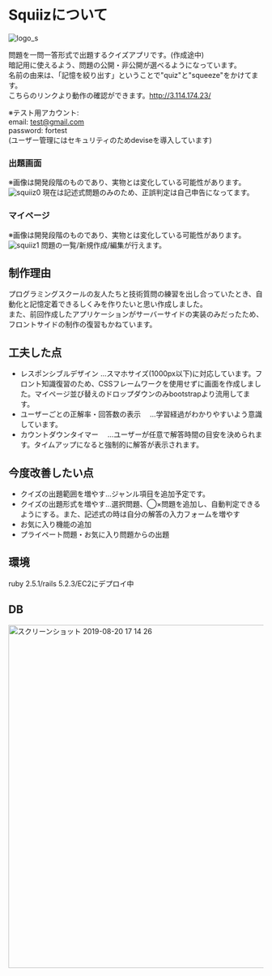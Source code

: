 # Squiizについて
![logo_s](https://user-images.githubusercontent.com/51403845/63330151-48666600-c36e-11e9-9803-75c552af0b64.png)

問題を一問一答形式で出題するクイズアプリです。(作成途中)  
暗記用に使えるよう、問題の公開・非公開が選べるようになっています。  
名前の由来は、「記憶を絞り出す」ということで"quiz"と"squeeze"をかけてます。  
こちらのリンクより動作の確認ができます。http://3.114.174.23/  
  
※テスト用アカウント:  
 email: test@gmail.com  
 password: fortest  
 (ユーザー管理にはセキュリティのためdeviseを導入しています)

### 出題画面
※画像は開発段階のものであり、実物とは変化している可能性があります。  
![squiiz0](https://user-images.githubusercontent.com/51403845/63330184-587e4580-c36e-11e9-99b4-7c2097a2c719.gif)
現在は記述式問題のみのため、正誤判定は自己申告になってます。

### マイページ
※画像は開発段階のものであり、実物とは変化している可能性があります。  
![squiiz1](https://user-images.githubusercontent.com/51403845/63330215-6cc24280-c36e-11e9-9c8d-815dc6a08fcf.gif)
問題の一覧/新規作成/編集が行えます。

## 制作理由
プログラミングスクールの友人たちと技術質問の練習を出し合っていたとき、自動化と記憶定着できるしくみを作りたいと思い作成しました。  
また、前回作成したアプリケーションがサーバーサイドの実装のみだったため、フロントサイドの制作の復習もかねています。

## 工夫した点
- レスポンシブルデザイン
 …スマホサイズ(1000px以下)に対応しています。フロント知識復習のため、CSSフレームワークを使用せずに画面を作成しました。マイページ並び替えのドロップダウンのみbootstrapより流用してます。
- ユーザーごとの正解率・回答数の表示
　…学習経過がわかりやすいよう意識しています。
- カウントダウンタイマー
　…ユーザーが任意で解答時間の目安を決められます。タイムアップになると強制的に解答が表示されます。

## 今度改善したい点
- クイズの出題範囲を増やす…ジャンル項目を追加予定です。
- クイズの出題形式を増やす…選択問題、◯×問題を追加し、自動判定できるようにする。また、記述式の時は自分の解答の入力フォームを増やす
- お気に入り機能の追加 
- プライペート問題・お気に入り問題からの出題

## 環境
ruby 2.5.1/rails 5.2.3/EC2にデプロイ中

## DB
<img width="676" alt="スクリーンショット 2019-08-20 17 14 26" src="https://user-images.githubusercontent.com/51403845/63330268-82d00300-c36e-11e9-8ddc-164f141a61f8.png">
